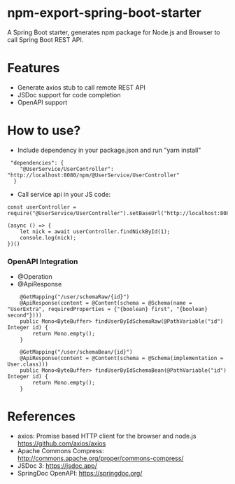 npm-export-spring-boot-starter
==============================

A Spring Boot starter, generates npm package for Node.js and Browser to call Spring Boot REST API.

# Features

* Generate axios stub to call remote REST API
* JSDoc support for code completion
* OpenAPI support

# How to use?

* Include dependency in your package.json and run "yarn install"

```
 "dependencies": {
    "@UserService/UserController": "http://localhost:8080/npm/@UserService/UserController"
  }
```

* Call service api in your JS code:

```
const userController = require("@UserService/UserController").setBaseUrl("http://localhost:8080");

(async () => {
    let nick = await userController.findNickById(1);
    console.log(nick);
})()
```

### OpenAPI Integration

* @Operation
* @ApiResponse

```
    @GetMapping("/user/schemaRaw/{id}")
    @ApiResponse(content = @Content(schema = @Schema(name = "UserExtra", requiredProperties = {"{boolean} first", "{boolean} second"})))
    public Mono<ByteBuffer> findUserByIdSchemaRaw(@PathVariable("id") Integer id) {
        return Mono.empty();
    }

    @GetMapping("/user/schemaBean/{id}")
    @ApiResponse(content = @Content(schema = @Schema(implementation = User.class)))
    public Mono<ByteBuffer> findUserByIdSchemaBean(@PathVariable("id") Integer id) {
        return Mono.empty();
    }
```

# References

* axios: Promise based HTTP client for the browser and node.js https://github.com/axios/axios
* Apache Commons Compress: http://commons.apache.org/proper/commons-compress/
* JSDoc 3: https://jsdoc.app/
* SpringDoc OpenAPI: https://springdoc.org/
